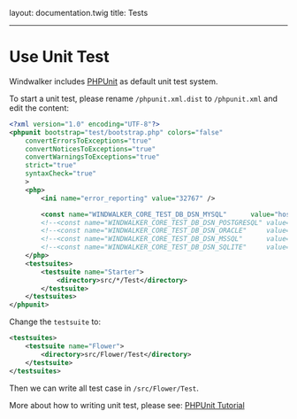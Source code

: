 layout: documentation.twig
title: Tests

---

# Use Unit Test

Windwalker includes [PHPUnit](https://phpunit.de/) as default unit test system.

To start a unit test, please rename `/phpunit.xml.dist` to `/phpunit.xml` and edit the content:

``` xml
<?xml version="1.0" encoding="UTF-8"?>
<phpunit bootstrap="test/bootstrap.php" colors="false"
	convertErrorsToExceptions="true"
	convertNoticesToExceptions="true"
	convertWarningsToExceptions="true"
	strict="true"
	syntaxCheck="true"
	>
	<php>
		<ini name="error_reporting" value="32767" />

		<const name="WINDWALKER_CORE_TEST_DB_DSN_MYSQL"      value="host=localhost;dbname=windwalker_test;user=root;pass=;prefix=ww_" />
		<!--<const name="WINDWALKER_CORE_TEST_DB_DSN_POSTGRESQL" value="host=localhost;dbname=windwalker_test;user=root;pass=;prefix=ww_" />-->
		<!--<const name="WINDWALKER_CORE_TEST_DB_DSN_ORACLE"     value="host=localhost;port=5432;dbname=windwalker_test;user=root;pass=;prefix=ww_" />-->
		<!--<const name="WINDWALKER_CORE_TEST_DB_DSN_MSSQL"      value="host=localhost;port=1521;dbname=windwalker_test;user=root;pass=;prefix=ww_" />-->
		<!--<const name="WINDWALKER_CORE_TEST_DB_DSN_SQLITE"     value="host=localhost;dbname=windwalker_test;user=root;pass=;prefix=ww_" />-->
	</php>
	<testsuites>
		<testsuite name="Starter">
			<directory>src/*/Test</directory>
		</testsuite>
	</testsuites>
</phpunit>
```

Change the `testsuite` to:

``` xml
<testsuites>
	<testsuite name="Flower">
		<directory>src/Flower/Test</directory>
	</testsuite>
</testsuites>
```

Then we can write all test case in `/src/Flower/Test`.

More about how to writing unit test, please see: [PHPUnit Tutorial](https://phpunit.de/getting-started.html)
